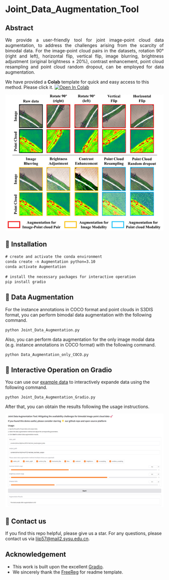 # Joint_Data_Augmentation_Tool

## Abstract
<p align="justify">
We provide a user-friendly tool for joint image-point cloud data augmentation, to address the challenges arising from the scarcity of bimodal data. For the image-point cloud pairs in the datasets, rotation 90° (right and left), horizontal flip, vertical flip, image blurring, brightness adjustment (original brightness ± 20%), contrast enhancement, point cloud resampling and point cloud random dropout, can be employed for data augmentation. 
</p>

We have provided a **Colab** template for quick and easy access to this method. Please click it. [![Open In Colab](https://colab.research.google.com/assets/colab-badge.svg)](https://colab.research.google.com/gist/Lijp411/d1f712d232281150fb47572f65e3d985/joint_data_augmentation_tool.ipynb)

<div align="center">
  <img src="fig/Tool_Example.png" width="800"/>
</div>

## 🔧 Installation
  ```
  # create and activate the conda environment
  conda create -n Augmentation python=3.10
  conda activate Augmentation

  # install the necessary packages for interactive operation
  pip install gradio
  ```

## 🚀 Data Augmentation
  For the instance annotations in COCO format and point clouds in S3DIS format, you can perform bimodal data augmentation with the following command.
  ```
  python Joint_Data_Augmentation.py
  ```

  Also, you can perform data augmentation for the only image modal data (e.g. instance annotations in COCO format) with the following command.
  ```
  python Data_Augmentation_only_COCO.py
  ```

## 🔦 Interactive Operation on Gradio
  You can use our [example data](https://drive.google.com/drive/folders/1fpuO7Upai8coMN5ZfUDoegk0SRrhCYUe?usp=drive_link) to interactively expande data using the following command.
  ```
  python Joint_Data_Augmentation_Gradio.py
  ```
  After that, you can obtain the results following the usage instructions.
  
  ![overview](fig/Gradio_Example.png)

## 🤝 Contact us
  If you find this repo helpful, please give us a star. For any questions, please contact us via lijp57@mail2.sysu.edu.cn.

## Acknowledgement
-  This work is built upon the excellent [Gradio](https://github.com/gradio-app/gradio).
-  We sincerely thank the [FreeReg](https://github.com/WHU-USI3DV/FreeReg) for readme template.
